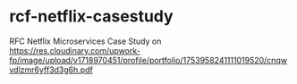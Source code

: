 # rcf-netflix-casestudy
RFC Netflix Microservices Case Study on https://res.cloudinary.com/upwork-fp/image/upload/v1718970451/profile/portfolio/1753958241111019520/cnqwvdlzmr6yff3d3g6h.pdf

